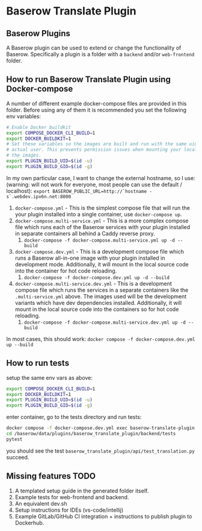 # Baserow Translate Plugin

## Baserow Plugins

A Baserow plugin can be used to extend or change the functionality of Baserow.
Specifically a plugin is a folder with a `backend` and/or `web-frontend` folder.

## How to run Baserow Translate Plugin using Docker-compose

A number of different example docker-compose files are provided in this folder. Before
using any of them it is recommended you set the following env variables:

```bash
# Enable Docker buildkit
export COMPOSE_DOCKER_CLI_BUILD=1
export DOCKER_BUILDKIT=1
# Set these variables so the images are built and run with the same uid/gid as your 
# actual user. This prevents permission issues when mounting your local source into
# the images.
export PLUGIN_BUILD_UID=$(id -u)
export PLUGIN_BUILD_GID=$(id -g)
```

In my own particular case, I want to change the external hostname, so I use: (warning: will not work for everyone, most people can use the default / localhost): ```export BASEROW_PUBLIC_URL=http://`hostname -s`.webdev.ipv6n.net:8000```

1. `docker-compose.yml` - This is the simplest compose file that will run the your
   plugin installed into a single container, use `docker-compose up`.
2. `docker-compose.multi-service.yml` - This is a more complex compose file which runs
   each of the Baserow services with your plugin installed in separate containers all
   behind a Caddy reverse proxy.
    1. `docker-compose -f docker-compose.multi-service.yml up -d --build`
4. `docker-compose.dev.yml` - This is a development compose file which
   runs a Baserow all-in-one image with your plugin installed in development mode.
   Additionally, it will mount in the local source code into the container for hot code
   reloading.
   1. `docker-compose -f docker-compose.dev.yml up -d --build`
4. `docker-compose.multi-service.dev.yml` - This is a development compose file which
   runs the services in a separate containers like the `.multi-service.yml` above. The
   images used will be the development variants which have dev dependencies installed.
   Additionally, it will mount in the local source code into the containers so for hot
   code reloading.
   1. `docker-compose -f docker-compose.multi-service.dev.yml up -d --build`

In most cases, this should work:
`docker compose -f docker-compose.dev.yml up --build`

## How to run tests
setup the same env vars as above:
```bash
export COMPOSE_DOCKER_CLI_BUILD=1
export DOCKER_BUILDKIT=1
export PLUGIN_BUILD_UID=$(id -u)
export PLUGIN_BUILD_GID=$(id -g)
```
enter container, go to the tests directory and run tests:
```bash
docker compose -f docker-compose.dev.yml exec baserow-translate-plugin /baserow.sh backend-cmd bash -c bash
cd /baserow/data/plugins/baserow_translate_plugin/backend/tests
pytest
```
you should see the test `baserow_translate_plugin/api/test_translation.py` succeed.

## Missing features TODO

1. A templated setup guide in the generated folder itself.
2. Example tests for web-frontend and backend.
3. An equivalent dev.sh
4. Setup instructions for IDEs (vs-code/intellij)
5. Example GitLab/GitHub CI integration + instructions to publish plugin to Dockerhub.

